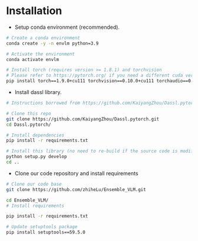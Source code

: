 # Installation

* Setup conda environment (recommended).
```bash
# Create a conda environment
conda create -y -n envlm python=3.9

# Activate the environment
conda activate envlm

# Install torch (requires version >= 1.8.1) and torchvision
# Please refer to https://pytorch.org/ if you need a different cuda version
pip install torch==1.9.0+cu111 torchvision==0.10.0+cu111 torchaudio==0.9.0 -f https://download.pytorch.org/whl/torch_stable.html
```

* Install dassl library.
```bash
# Instructions borrowed from https://github.com/KaiyangZhou/Dassl.pytorch#installation

# Clone this repo
git clone https://github.com/KaiyangZhou/Dassl.pytorch.git
cd Dassl.pytorch/

# Install dependencies
pip install -r requirements.txt

# Install this library (no need to re-build if the source code is modified)
python setup.py develop
cd ..
```

* Clone our code repository and install requirements
```bash
# Clone our code base
git clone https://github.com/zhiheLu/Ensemble_VLM.git

cd Ensemble_VLM/
# Install requirements

pip install -r requirements.txt

# Update setuptools package 
pip install setuptools==59.5.0
```
